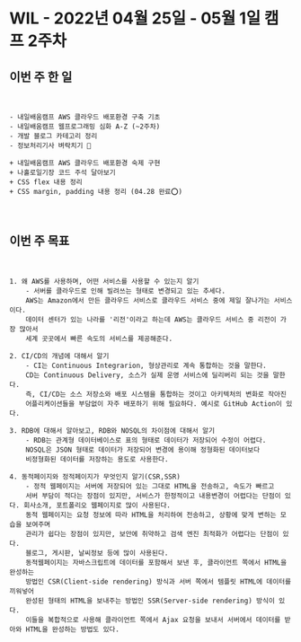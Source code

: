 # WIL - 2022년 04월 25일 - 05월 1일 캠프 2주차


## 이번 주 한 일
<br>

    - 내일배움캠프 AWS 클라우드 배포환경 구축 기초
    - 내일배움캠프 웹프로그래밍 심화 A-Z (~2주차)
    - 개발 블로그 카테고리 정리
    - 정보처리기사 벼락치기 🥺

    + 내일배움캠프 AWS 클라우드 배포환경 숙제 구현
    + 나홀로일기장 코드 주석 달아보기
    + CSS flex 내용 정리
    + CSS margin, padding 내용 정리 (04.28 완료⭕)
    

<br>    

## 이번 주 목표
<br>

    1. 왜 AWS를 사용하며, 어떤 서비스를 사용할 수 있는지 알기  
        - 서버를 클라우드로 인해 빌려쓰는 형태로 변경되고 있는 추세다. 
        AWS는 Amazon에서 만든 클라우드 서비스로 클라우드 서비스 중에 제일 잘나가는 서비스이다.  
        데이터 센터가 있는 나라를 '리전'이라고 하는데 AWS는 클라우드 서비스 중 리전이 가장 많아서   
        세계 곳곳에서 빠른 속도의 서비스를 제공해준다.  

    2. CI/CD의 개념에 대해서 알기  
        - CI는 Continuous Integrarion, 형상관리로 계속 통합하는 것을 말한다.  
        CD는 Continuous Delivery, 소스가 실제 운영 서비스에 딜리버리 되는 것을 말한다.  
        즉, CI/CD는 소스 저장소와 배포 시스템을 통합하는 것이고 아키텍처의 변화로 작아진  
        어플리케이션들을 부담없이 자주 배포하기 위해 필요하다. 예시로 GitHub Action이 있다. 

    3. RDB에 대해서 알아보고, RDB와 NOSQL의 차이점에 대해서 알기  
        - RDB는 관계형 데이터베이스로 표의 형태로 데이터가 저장되어 수정이 어렵다.
        NOSQL은 JSON 형태로 데이터가 저장되어 변경에 용이해 정형화된 데이터보다  
        비정형화된 데이터를 저장하는 용도로 사용한다. 

    4. 동적페이지와 정적페이지가 무엇인지 알기(CSR,SSR)  
        - 정적 웹페이지는 서버에 저장되어 있는 그대로 HTML을 전송하고, 속도가 빠르고  
        서버 부담이 적다는 장점이 있지만, 서비스가 한정적이고 내용변경이 어렵다는 단점이 있다. 회사소개, 포트폴리오 웹페이지로 많이 사용된다.  
        동적 웹페이지는 요청 정보에 따라 HTML을 처리하여 전송하고, 상황에 맞게 변하는 모습을 보여주며  
        관리가 쉽다는 장점이 있지만, 보안에 취약하고 검색 엔진 최적화가 어렵다는 단점이 있다.  
        블로그, 게시판, 날씨정보 등에 많이 사용된다. 
        동적웹페이지는 자바스크립트에 데이터를 포함해서 보낸 후, 클라이언트 쪽에서 HTML을 완성하는  
        방법인 CSR(Client-side rendering) 방식과 서버 쪽에서 템플릿 HTML에 데이터를 끼워넣어  
        완성된 형태의 HTML을 보내주는 방법인 SSR(Server-side rendering) 방식이 있다.   
        이들을 복합적으로 사용해 클라이언트 쪽에서 Ajax 요청을 보내서 서버에서 데이터를 받아와 HTML을 완성하는 방법도 있다. 

